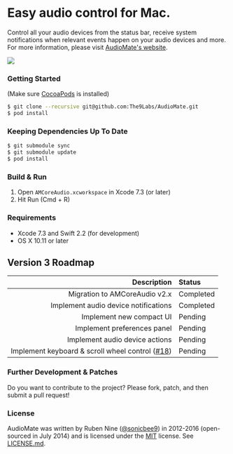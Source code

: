 # Easy audio control for Mac.

Control all your audio devices from the status bar, receive system notifications when relevant events happen on your audio devices and more. For more information, please visit [AudioMate's website](http://audiomateapp.com).

<img src="https://github.com/The9Labs/AudioMate/raw/v3/Artwork/AudioMate_v3_Screenshot.png" class="center">

### Getting Started

(Make sure [CocoaPods](http://cocoapods.org) is installed)

```bash
$ git clone --recursive git@github.com:The9Labs/AudioMate.git
$ pod install
```

### Keeping Dependencies Up To Date

```bash
$ git submodule sync
$ git submodule update
$ pod install
```

### Build & Run

1. Open `AMCoreAudio.xcworkspace` in Xcode 7.3 (or later)
2. Hit Run (Cmd + R)

### Requirements

* Xcode 7.3 and Swift 2.2 (for development)
* OS X 10.11 or later

## Version 3 Roadmap

| Description       | Status|
| -------------:|:-------------
| Migration to AMCoreAudio v2.x| Completed|
| Implement audio device notifications| Completed|
| Implement new compact UI| Pending|
| Implement preferences panel| Pending|
| Implement audio device actions| Pending|
| Implement keyboard & scroll wheel control ([#18](https://github.com/The9Labs/AudioMate/issues/18))| Pending|

### Further Development & Patches

Do you want to contribute to the project? Please fork, patch, and then submit a pull request!

### License

AudioMate was written by Ruben Nine ([@sonicbee9](https://twitter.com/sonicbee9)) in 2012-2016 (open-sourced in July 2014) and is licensed under the [MIT](http://opensource.org/licenses/MIT) license. See [LICENSE.md](LICENSE.md).
